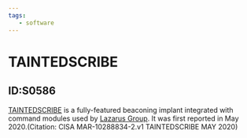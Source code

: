 ```yaml
---
tags:
   - software
---
```

# TAINTEDSCRIBE
## ID:S0586
[TAINTEDSCRIBE](/mitre/software/S0586) is a fully-featured beaconing implant integrated with command modules used by [Lazarus Group](/mitre/groups/G0032). It was first reported in May 2020.(Citation: CISA MAR-10288834-2.v1  TAINTEDSCRIBE MAY 2020)

